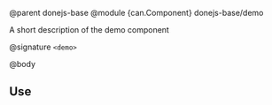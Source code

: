 @parent donejs-base
@module {can.Component} donejs-base/demo <demo>

A short description of the demo component

@signature `<demo>`

@body

## Use

